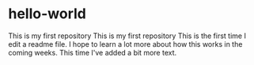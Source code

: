 # hello-world
This is my first repository
This is my first repository This is the first time I edit a readme file. I hope to learn a lot more about how this works in the coming weeks. This time I've added a bit more text.